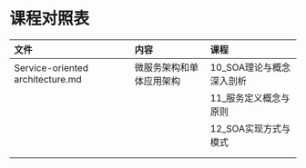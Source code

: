 # 课程对照表

| 文件                             | 内容                     | 课程                     |
| :------------------------------- | :----------------------- | :----------------------- |
| Service-oriented architecture.md | 微服务架构和单体应用架构 | 10_SOA理论与概念深入剖析 |
|                                  |                          | 11_服务定义概念与原则    |
|                                  |                          | 12_SOA实现方式与模式     |
|                                  |                          |                          |
|                                  |                          |                          |

